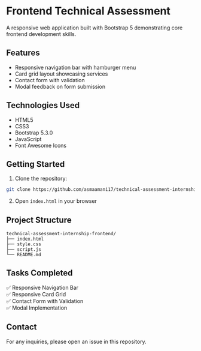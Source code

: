 # Frontend Technical Assessment

A responsive web application built with Bootstrap 5 demonstrating core frontend development skills.

## Features

- Responsive navigation bar with hamburger menu
- Card grid layout showcasing services
- Contact form with validation
- Modal feedback on form submission

## Technologies Used

- HTML5
- CSS3
- Bootstrap 5.3.0
- JavaScript
- Font Awesome Icons

## Getting Started

1. Clone the repository:
```bash
git clone https://github.com/asmaamani17/technical-assessment-internship-frontend.git
```

2. Open `index.html` in your browser

## Project Structure

```
technical-assessment-internship-frontend/
├── index.html
├── style.css
├── script.js
└── README.md
```

## Tasks Completed

✅ Responsive Navigation Bar  
✅ Responsive Card Grid  
✅ Contact Form with Validation  
✅ Modal Implementation  

## Contact

For any inquiries, please open an issue in this repository.